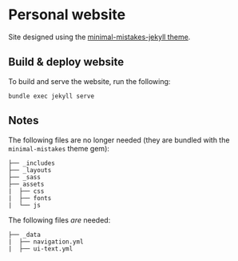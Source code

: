 # Personal website

Site designed using the [minimal-mistakes-jekyll theme](https://mmistakes.github.io/minimal-mistakes/docs/quick-start-guide/).

## Build & deploy website

To build and serve the website, run the following:

    bundle exec jekyll serve

## Notes

The following files are no longer needed (they are bundled with the `minimal-mistakes` theme gem):

```
├── _includes
├── _layouts
├── _sass
├── assets
|  ├── css
|  ├── fonts
|  └── js
```

The following files _are_ needed:

```
├── _data
|  ├── navigation.yml
|  ├── ui-text.yml
```
